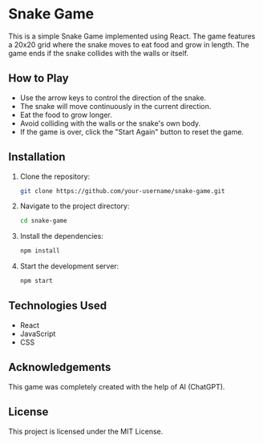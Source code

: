 # Snake Game

This is a simple Snake Game implemented using React. The game features a 20x20 grid where the snake moves to eat food and grow in length. The game ends if the snake collides with the walls or itself.

## How to Play

- Use the arrow keys to control the direction of the snake.
- The snake will move continuously in the current direction.
- Eat the food to grow longer.
- Avoid colliding with the walls or the snake's own body.
- If the game is over, click the "Start Again" button to reset the game.

## Installation

1. Clone the repository:
   ```bash
   git clone https://github.com/your-username/snake-game.git
   ```
2. Navigate to the project directory:
   ```bash
   cd snake-game
   ```
3. Install the dependencies:
   ```bash
   npm install
   ```
4. Start the development server:
   ```bash
   npm start
   ```

## Technologies Used

- React
- JavaScript
- CSS

## Acknowledgements

This game was completely created with the help of AI (ChatGPT).

## License

This project is licensed under the MIT License.
